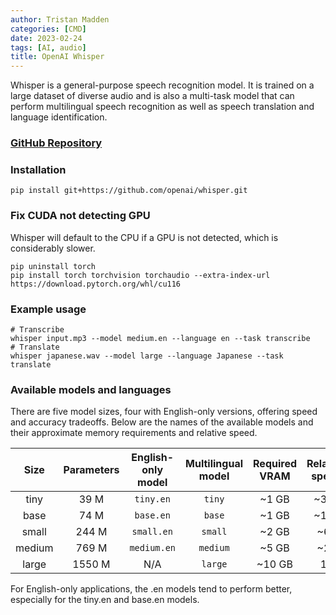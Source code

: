 ```yaml
---
author: Tristan Madden
categories: [CMD]
date: 2023-02-24
tags: [AI, audio]
title: OpenAI Whisper
---
```


Whisper is a general-purpose speech recognition model. It is trained on a large dataset of diverse audio and is also a multi-task model that can perform multilingual speech recognition as well as speech translation and language identification.

<h3><a href="https://github.com/openai/whisper">GitHub Repository</a></h3>

<h3>Installation</h3>

```CMD
pip install git+https://github.com/openai/whisper.git 
```

<h3>Fix CUDA not detecting GPU</h3>
Whisper will default to the CPU if a GPU is not detected, which is considerably slower.

```CMD
pip uninstall torch
pip install torch torchvision torchaudio --extra-index-url https://download.pytorch.org/whl/cu116
```

<h3>Example usage</h3>

```CMD
# Transcribe
whisper input.mp3 --model medium.en --language en --task transcribe
# Translate
whisper japanese.wav --model large --language Japanese --task translate
```

<h3>Available models and languages</h3>

There are five model sizes, four with English-only versions, offering speed and accuracy tradeoffs. Below are the names of the available models and their approximate memory requirements and relative speed. 


|  Size  | Parameters | English-only model | Multilingual model | Required VRAM | Relative speed |
|:------:|:----------:|:------------------:|:------------------:|:-------------:|:--------------:|
|  tiny  |    39 M    |     `tiny.en`      |       `tiny`       |     ~1 GB     |      ~32x      |
|  base  |    74 M    |     `base.en`      |       `base`       |     ~1 GB     |      ~16x      |
| small  |   244 M    |     `small.en`     |      `small`       |     ~2 GB     |      ~6x       |
| medium |   769 M    |    `medium.en`     |      `medium`      |     ~5 GB     |      ~2x       |
| large  |   1550 M   |        N/A         |      `large`       |    ~10 GB     |       1x       |

For English-only applications, the .en models tend to perform better, especially for the tiny.en and base.en models.